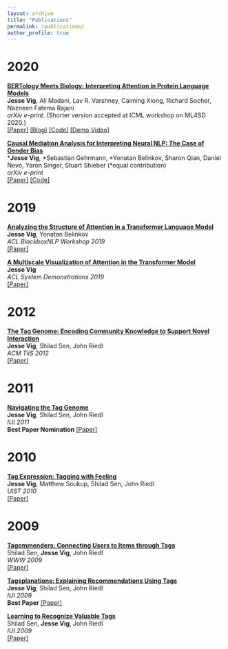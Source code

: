 ```yaml
---
layout: archive
title: "Publications"
permalink: /publications/
author_profile: true
---
```


# 2020

**[BERTology Meets Biology: Interpreting Attention in Protein Language Models](https://arxiv.org/abs/2006.15222)**  <br>
**Jesse Vig**, Ali Madani, Lav R. Varshney, Caiming Xiong, Richard Socher, Nazneen Fatema Rajani<br>
_arXiv e-print_. (Shorter version accepted at ICML workshop on ML4SD 2020.)<br>
[[Paper]](https://arxiv.org/pdf/2006.15222.pdf)  [[Blog]](https://blog.einstein.ai/provis/)  [[Code]](https://github.com/salesforce/provis)  [[Demo Video]](https://vimeo.com/434882244)

**[Causal Mediation Analysis for Interpreting Neural NLP: The Case of Gender Bias](https://arxiv.org/abs/2006.15222)**  <br>
***Jesse Vig**, *Sebastian Gehrmann, *Yonatan Belinkov, Sharon Qian, Daniel Nevo, Yaron Singer, Stuart Shieber (*equal contribution) <br>
_arXiv e-print_ <br>
[[Paper]](https://arxiv.org/pdf/2004.12265.pdf)  [[Code]](https://github.com/sebastianGehrmann/CausalMediationAnalysis)

# 2019

**[Analyzing the Structure of Attention in a Transformer Language Model](https://www.aclweb.org/anthology/W19-4808.pdf)**  <br>
**Jesse Vig**, Yonatan Belinkov<br>
_ACL BlackboxNLP Workshop 2019_<br>
[[Paper]](https://www.aclweb.org/anthology/W19-4808.pdf)

**[A Multiscale Visualization of Attention in the Transformer Model](https://www.aclweb.org/anthology/P19-3.pdf#page=51)**  <br>
**Jesse Vig**<br>
_ACL System Demonstrations 2019_<br>
[[Paper]](https://www.aclweb.org/anthology/P19-3.pdf#page=51)

# 2012

**[The Tag Genome: Encoding Community Knowledge to Support Novel Interaction](https://dl.acm.org/doi/abs/10.1145/2362394.2362395)**  <br>
**Jesse Vig**, Shilad Sen, John Riedl<br>
_ACM TiiS 2012_<br>
[[Paper]](https://dl.acm.org/doi/pdf/10.1145/2362394.2362395)

# 2011

**[Navigating the Tag Genome](https://dl.acm.org/doi/abs/10.1145/1943403.1943418)**  <br>
**Jesse Vig**, Shilad Sen, John Riedl<br>
_IUI 2011_<br>
**Best Paper Nomination**
[[Paper]](https://dl.acm.org/doi/pdf/10.1145/1943403.1943418)

# 2010

**[Tag Expression: Tagging with Feeling](https://dl.acm.org/doi/abs/10.1145/1866029.1866079)**  <br>
**Jesse Vig**, Matthew Soukup, Shilad Sen, John Riedl<br>
_UIST 2010_<br>
[[Paper]](https://dl.acm.org/doi/pdf/10.1145/1866029.1866079)

# 2009

**[Tagommenders: Connecting Users to Items through Tags](https://dl.acm.org/doi/abs/10.1145/1526709.1526800)**  <br>
Shilad Sen, **Jesse Vig**, John Riedl<br>
_WWW 2009_<br>
[[Paper]](https://dl.acm.org/doi/pdf/10.1145/1526709.1526800)

**[Tagsplanations: Explaining Recommendations Using Tags](https://dl.acm.org/doi/abs/10.1145/1502650.1502661)**  <br>
**Jesse Vig**, Shilad Sen, John Riedl<br>
_IUI 2009_<br>
**Best Paper** 
[[Paper]](https://dl.acm.org/doi/pdf/10.1145/1502650.1502661)

**[Learning to Recognize Valuable Tags](https://dl.acm.org/doi/abs/10.1145/1502650.1502666)**  <br>
Shilad Sen, **Jesse Vig**, John Riedl<br>
_IUI 2009_<br>
[[Paper]](https://dl.acm.org/doi/pdf/10.1145/1502650.1502666)
